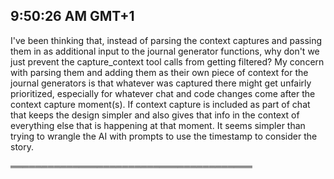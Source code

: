 ## 9:50:26 AM GMT+1

I've been thinking that, instead of parsing the context captures and passing them in as additional input to the journal generator functions, why don't we just prevent the capture_context tool calls from getting filtered? My concern with parsing them and adding them as their own piece of context for the journal generators is that whatever was captured there might get unfairly prioritized, especially for whatever chat and code changes come after the context capture moment(s). If context capture is included as part of chat that keeps the design simpler and also gives that info in the context of everything else that is happening at that moment. It seems simpler than trying to wrangle the AI with prompts to use the timestamp to consider the story.

═══════════════════════════════════════

